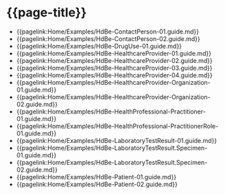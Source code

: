 # {{page-title}}

- {{pagelink:Home/Examples/HdBe-ContactPerson-01.guide.md}}
- {{pagelink:Home/Examples/HdBe-ContactPerson-02.guide.md}}
- {{pagelink:Home/Examples/HdBe-DrugUse-01.guide.md}}
- {{pagelink:Home/Examples/HdBe-HealthcareProvider-01.guide.md}}
- {{pagelink:Home/Examples/HdBe-HealthcareProvider-02.guide.md}}
- {{pagelink:Home/Examples/HdBe-HealthcareProvider-03.guide.md}}
- {{pagelink:Home/Examples/HdBe-HealthcareProvider-04.guide.md}}
- {{pagelink:Home/Examples/HdBe-HealthcareProvider-Organization-01.guide.md}}
- {{pagelink:Home/Examples/HdBe-HealthcareProvider-Organization-02.guide.md}}
- {{pagelink:Home/Examples/HdBe-HealthProfessional-Practitioner-01.guide.md}}
- {{pagelink:Home/Examples/HdBe-HealthProfessional-PractitionerRole-01.guide.md}}
- {{pagelink:Home/Examples/HdBe-LaboratoryTestResult-01.guide.md}}
- {{pagelink:Home/Examples/HdBe-LaboratoryTestResult.Specimen-01.guide.md}}
- {{pagelink:Home/Examples/HdBe-LaboratoryTestResult.Specimen-02.guide.md}}
- {{pagelink:Home/Examples/HdBe-Patient-01.guide.md}}
- {{pagelink:Home/Examples/HdBe-Patient-02.guide.md}}
<!-- - {{pagelink:Home/Examples/[CBB-ID]-[number].guide.md}} --> 